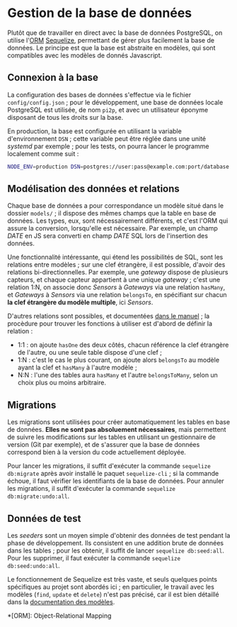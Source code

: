 # Gestion de la base de données

Plutôt que de travailler en direct avec la base de données PostgreSQL, on utilise l'[ORM](https://fr.wikipedia.org/wiki/Mapping_objet-relationnel) [Sequelize](https://sequelize.org/), permettant de gérer plus facilement la base de données. Le principe est que la base est abstraite en modèles, qui sont compatibles avec les modèles de donnés Javascript.

## Connexion à la base

La configuration des bases de données s'effectue via le fichier `config/config.json` ; pour le développement, une base de données locale PostgreSQL est utilisée, de nom `pi2p`, et avec un utilisateur éponyme disposant de tous les droits sur la base.

En production, la base est configurée en utilisant la variable d'environnement `DSN` ; cette variable peut être réglée dans une unité *systemd* par exemple ; pour les tests, on pourra lancer le programme localement comme suit :

```bash
NODE_ENV=production DSN=postgres://user:pass@example.com:port/database node www/bin
```

## Modélisation des données et relations

Chaque base de données a pour correspondance un modèle situé dans le dossier `models/` ; il dispose des mêmes champs que la table en base de données. Les types, eux, sont nécessairement différents, et c'est l'ORM qui assure la conversion, lorsqu'elle est nécessaire. Par exemple, un champ *DATE* en JS sera converti en champ *DATE* SQL lors de l'insertion des données.

Une fonctionnalité intéressante, qui étend les possibilités de SQL, sont les relations entre modèles ; sur une clef étrangère, il est possible, d'avoir des relations bi-directionnelles. Par exemple, une *gateway* dispose de plusieurs capteurs, et chaque capteur appartient à une unique *gateway* ; c'est une relation 1:N, on associe donc *Sensors* à *Gateways* via une relation `hasMany`, et *Gateways* à *Sensors* via une relation `belongsTo`, en spécifiant sur chacun **la clef étrangère du modèle multiple**, ici *Sensors*.

D'autres relations sont possibles, et documentées [dans le manuel](https://sequelize.org/v5/manual/associations.html) ; la procèdure pour trouver les fonctions à utiliser est d'abord de définir la relation :

- 1:1 : on ajoute `hasOne` des deux côtés, chacun référence la clef étrangère de l'autre, ou une seule table dispose d'une clef ;
- 1:N : c'est le cas le plus courant, on ajoute alors `belongsTo` au modèle ayant la clef et `hasMany` à l'autre modèle ;
- N:N : l'une des tables aura `hasMany` et l'autre `belongsToMany`, selon un choix plus ou moins arbitraire.

## Migrations

Les migrations sont utilisées pour créer automatiquement les tables en base de données. **Elles ne sont pas absoluement nécessaires**, mais permettent de suivre les modifications sur les tables en utilisant un gestionnaire de version (Git par exemple), et de s'assurer que la base de données correspond bien à la version du code actuellement déployée.

Pour lancer les migrations, il suffit d'exécuter la commande `sequelize db:migrate` après avoir installé le paquet `sequelize-cli` ; si la commande échoue, il faut vérifier les identifiants de la base de données. Pour annuler les migrations, il suffit d'exécuter la commande `sequelize db:migrate:undo:all`.

## Données de test

Les *seeders* sont un moyen simple d'obtenir des données de test pendant la phase de développement. Ils consistent en une addition brute de données dans les tables ; pour les obtenir, il suffit de lancer `sequelize db:seed:all`. Pour les supprimer, il faut exécuter la commande `sequelize db:seed:undo:all`.

Le fonctionnement de Sequelize est très vaste, et seuls quelques points spécifiques au projet sont abordés ici ; en particulier, le travail avec les modèles (`find`, `update` et `delete`) n'est pas précisé, car il est bien détaillé dans la [documentation des modèles](https://sequelize.org/v5/class/lib/model.js~Model.html).

*[ORM]: Object-Relational Mapping